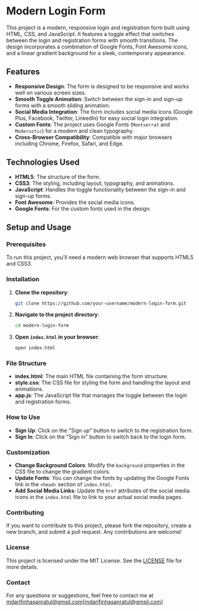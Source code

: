 # Modern Login Form

This project is a modern, responsive login and registration form built using HTML, CSS, and JavaScript. It features a toggle effect that switches between the login and registration forms with smooth transitions. The design incorporates a combination of Google Fonts, Font Awesome icons, and a linear gradient background for a sleek, contemporary appearance.

## Features

- **Responsive Design**: The form is designed to be responsive and works well on various screen sizes.
- **Smooth Toggle Animation**: Switch between the sign-in and sign-up forms with a smooth sliding animation.
- **Social Media Integration**: The form includes social media icons (Google Plus, Facebook, Twitter, LinkedIn) for easy social login integration.
- **Custom Fonts**: The project uses Google Fonts (`Montserrat` and `Moderustic`) for a modern and clean typography.
- **Cross-Browser Compatibility**: Compatible with major browsers including Chrome, Firefox, Safari, and Edge.

## Technologies Used

- **HTML5**: The structure of the form.
- **CSS3**: The styling, including layout, typography, and animations.
- **JavaScript**: Handles the toggle functionality between the sign-in and sign-up forms.
- **Font Awesome**: Provides the social media icons.
- **Google Fonts**: For the custom fonts used in the design.

## Setup and Usage

### Prerequisites

To run this project, you'll need a modern web browser that supports HTML5 and CSS3.

### Installation

1. **Clone the repository**:
    ```bash
    git clone https://github.com/your-username/modern-login-form.git
    ```

2. **Navigate to the project directory**:
    ```bash
    cd modern-login-form
    ```

3. **Open `index.html` in your browser**:
    ```bash
    open index.html
    ```

### File Structure

- **index.html**: The main HTML file containing the form structure.
- **style.css**: The CSS file for styling the form and handling the layout and animations.
- **app.js**: The JavaScript file that manages the toggle between the login and registration forms.

### How to Use

- **Sign Up**: Click on the "Sign up" button to switch to the registration form.
- **Sign In**: Click on the "Sign in" button to switch back to the login form.

### Customization

- **Change Background Colors**: Modify the `background` properties in the CSS file to change the gradient colors.
- **Update Fonts**: You can change the fonts by updating the Google Fonts link in the `<head>` section of `index.html`.
- **Add Social Media Links**: Update the `href` attributes of the social media icons in the `index.html` file to link to your actual social media pages.

### Contributing

If you want to contribute to this project, please fork the repository, create a new branch, and submit a pull request. Any contributions are welcome!

### License

This project is licensed under the MIT License. See the [LICENSE](LICENSE) file for more details.

### Contact

For any questions or suggestions, feel free to contact me at mdarifinhasanratul@gmsil.com[mdarifinhasanratul@gmsil.com]

